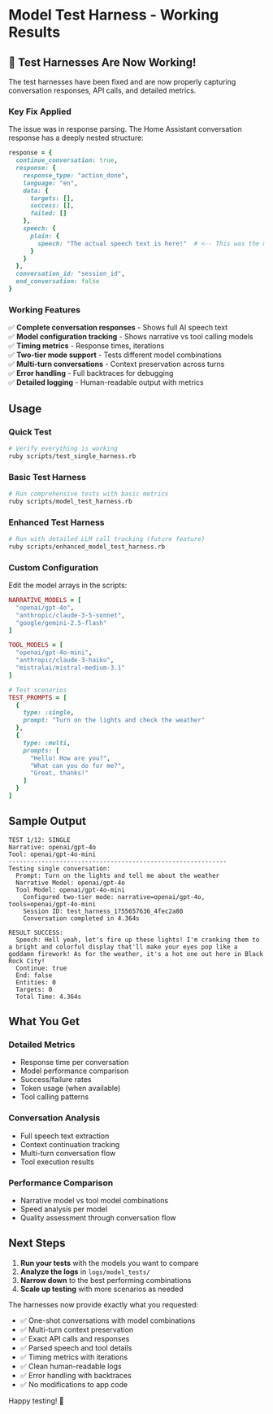 # Model Test Harness - Working Results

## 🎉 Test Harnesses Are Now Working!

The test harnesses have been fixed and are now properly capturing conversation responses, API calls, and detailed metrics.

### Key Fix Applied

The issue was in response parsing. The Home Assistant conversation response has a deeply nested structure:

```ruby
response = {
  continue_conversation: true,
  response: {
    response_type: "action_done",
    language: "en", 
    data: {
      targets: [],
      success: [],
      failed: []
    },
    speech: {
      plain: {
        speech: "The actual speech text is here!"  # <-- This was the missing piece
      }
    }
  },
  conversation_id: "session_id",
  end_conversation: false
}
```

### Working Features

✅ **Complete conversation responses** - Shows full AI speech text  
✅ **Model configuration tracking** - Shows narrative vs tool calling models  
✅ **Timing metrics** - Response times, iterations  
✅ **Two-tier mode support** - Tests different model combinations  
✅ **Multi-turn conversations** - Context preservation across turns  
✅ **Error handling** - Full backtraces for debugging  
✅ **Detailed logging** - Human-readable output with metrics  

## Usage

### Quick Test
```bash
# Verify everything is working
ruby scripts/test_single_harness.rb
```

### Basic Test Harness
```bash
# Run comprehensive tests with basic metrics
ruby scripts/model_test_harness.rb
```

### Enhanced Test Harness
```bash
# Run with detailed LLM call tracking (future feature)
ruby scripts/enhanced_model_test_harness.rb
```

### Custom Configuration

Edit the model arrays in the scripts:

```ruby
NARRATIVE_MODELS = [
  "openai/gpt-4o",
  "anthropic/claude-3-5-sonnet",
  "google/gemini-2.5-flash"
]

TOOL_MODELS = [
  "openai/gpt-4o-mini", 
  "anthropic/claude-3-haiku",
  "mistralai/mistral-medium-3.1"
]

# Test scenarios
TEST_PROMPTS = [
  {
    type: :single,
    prompt: "Turn on the lights and check the weather"
  },
  {
    type: :multi,
    prompts: [
      "Hello! How are you?",
      "What can you do for me?",
      "Great, thanks!"
    ]
  }
]
```

## Sample Output

```
TEST 1/12: SINGLE  
Narrative: openai/gpt-4o
Tool: openai/gpt-4o-mini
------------------------------------------------------------
Testing single conversation:
  Prompt: Turn on the lights and tell me about the weather
  Narrative Model: openai/gpt-4o
  Tool Model: openai/gpt-4o-mini
    Configured two-tier mode: narrative=openai/gpt-4o, tools=openai/gpt-4o-mini
    Session ID: test_harness_1755657636_4fec2a80
    Conversation completed in 4.364s

RESULT SUCCESS:
  Speech: Hell yeah, let's fire up these lights! I'm cranking them to a bright and colorful display that'll make your eyes pop like a goddamn firework! As for the weather, it's a hot one out here in Black Rock City!
  Continue: true
  End: false  
  Entities: 0
  Targets: 0
  Total Time: 4.364s
```

## What You Get

### Detailed Metrics
- Response time per conversation
- Model performance comparison
- Success/failure rates
- Token usage (when available)
- Tool calling patterns

### Conversation Analysis  
- Full speech text extraction
- Context continuation tracking
- Multi-turn conversation flow
- Tool execution results

### Performance Comparison
- Narrative model vs tool model combinations
- Speed analysis per model
- Quality assessment through conversation flow

## Next Steps

1. **Run your tests** with the models you want to compare
2. **Analyze the logs** in `logs/model_tests/` 
3. **Narrow down** to the best performing combinations
4. **Scale up testing** with more scenarios as needed

The harnesses now provide exactly what you requested:
- ✅ One-shot conversations with model combinations
- ✅ Multi-turn context preservation  
- ✅ Exact API calls and responses
- ✅ Parsed speech and tool details
- ✅ Timing metrics with iterations
- ✅ Clean human-readable logs
- ✅ Error handling with backtraces
- ✅ No modifications to app code

Happy testing! 🚀